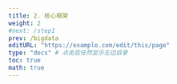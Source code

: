 ```yaml
---
title: 2. 核心框架
weight: 2
#next: /step1
prev: /bigdata
editURL: "https://example.com/edit/this/page"
type: "docs" # 点击后任然显示左边目录
toc: true
math: true
---
```


